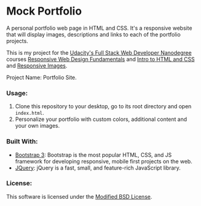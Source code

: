 # Mock Portfolio
A personal portfolio web page in HTML and CSS. It's a responsive website that will display images, descriptions and links to each of the portfolio projects.

This is my project for the [Udacity's Full Stack Web Developer Nanodegree](https://www.udacity.com/course/full-stack-web-developer-nanodegree--nd004) courses [Responsive Web Design Fundamentals](https://www.udacity.com/course/responsive-web-design-fundamentals--ud893) and [Intro to HTML and CSS](https://www.udacity.com/courses/intro-to-html-and-css--ud304) and [Responsive Images](https://www.udacity.com/course/responsive-images--ud882).

Project Name: Portfolio Site.

### Usage:
1. Clone this repository to your desktop, go to its root directory and open ```index.html```.
2. Personalize your portfolio with custom colors, additional content and your own images.


### Built With:
- [Bootstrap 3](http://getbootstrap.com/): Bootstrap is the most popular HTML, CSS, and JS framework for developing responsive, mobile first projects on the web.
- [JQuery](https://jquery.com/): jQuery is a fast, small, and feature-rich JavaScript library.

### License:
This software is licensed under the [Modified BSD License](https://opensource.org/licenses/BSD-3-Clause).